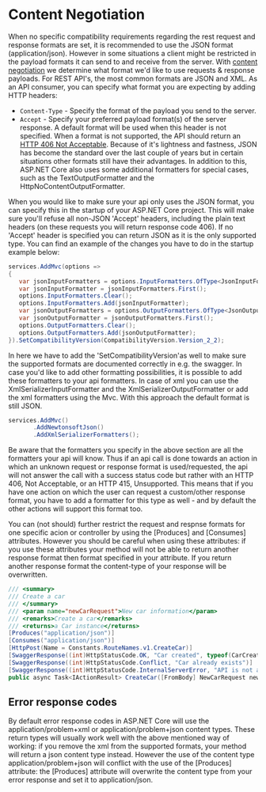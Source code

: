 # Content Negotiation

 When no specific compatibility requirements regarding the rest request and response formats are set, it is recommended to use the JSON format (application/json). However in some situations a client might be restricted in the payload formats it can send to and receive from the server. With [content negotiation](https://developer.mozilla.org/en-US/docs/Web/HTTP/Content_negotiation) we determine what format we'd like to use requests & response payloads. For REST API's, the most common formats are JSON and XML.
As an API consumer, you can specify what format you are expecting by adding HTTP headers:
- `Content-Type` - Specify the format of the payload you send to the server.
- `Accept` - Specify your preferred payload format(s) of the server response. A default format will be used when this header is not specified.
When a format is not supported, the API should return an [HTTP 406 Not Acceptable](https://httpstatuses.com/406).
Because of it's lightness and fastness, JSON has become the standard over the last couple of years but in certain situations other formats still have their advantages. In addition to this, ASP.NET Core also uses some additional formatters for special cases, such as the TextOutputFormatter and the HttpNoContentOutputFormatter.

 When you would like to make sure your api only uses the JSON format, you can specify this in the startup of your ASP.NET Core project. This will make sure you'll refuse all non-JSON 'Accept' headers, including the plain text headers (on these requests you will return response code 406). If no 'Accept' header is specified you can return JSON as it is the only supported type. You can find an example of the changes you have to do in the startup example below: 
 ```csharp
services.AddMvc(options =>
{
    var jsonInputFormatters = options.InputFormatters.OfType<JsonInputFormatter>();
    var jsonInputFormatter = jsonInputFormatters.First();
    options.InputFormatters.Clear();
    options.InputFormatters.Add(jsonInputFormatter);
    var jsonOutputFormatters = options.OutputFormatters.OfType<JsonOutputFormatter>();
    var jsonOutputFormatter = jsonOutputFormatters.First();
    options.OutputFormatters.Clear();
    options.OutputFormatters.Add(jsonOutputFormatter);
}).SetCompatibilityVersion(CompatibilityVersion.Version_2_2);
```
In here we have to add the 'SetCompatibilityVersion'as well to make sure the supported formats are documented correctly in e.g. the swagger. In case you'd like to add other formatting possibilities, it is possible to add these formatters to your api formatters. In case of xml you can use the XmlSerializerInputFormatter and the XmlSerializerOutputFormatter or add the xml formatters using the Mvc. With this approach the default format is still JSON.
 ```csharp
services.AddMvc()
        .AddNewtonsoftJson()
        .AddXmlSerializerFormatters();
```
Be aware that the formatters you specify in the above section are all the formatters your api will know. Thus if an api call is done towards an action in which an unknown request or response format is used/requested, the api will not answer the call with a success status code but rather with an HTTP 406, Not Acceptable, or an HTTP 415, Unsupported. This means that if you have one action on which the user can request a custom/other response format, you have to add a formatter for this type as well - and by default the other actions will support this format too.

You can (not should) further restrict the request and respnse formats for one specific acion or controller by using the [Produces] and [Consumes] attributes. However you should be careful when using these attributes: if you use these attributes your method will not be able to return another response format then format specified in your attribute. If you return another response format the content-type of your response will be overwritten.
```csharp
/// <summary>
/// Create a car
/// </summary>
/// <param name="newCarRequest">New car information</param>
/// <remarks>Create a car</remarks>
/// <returns>a Car instance</returns>
[Produces("application/json")]
[Consumes("application/json")]
[HttpPost(Name = Constants.RouteNames.v1.CreateCar)]
[SwaggerResponse((int)HttpStatusCode.OK, "Car created", typeof(CarCreatedDto))]
[SwaggerResponse((int)HttpStatusCode.Conflict, "Car already exists")]
[SwaggerResponse((int)HttpStatusCode.InternalServerError, "API is not available")]
public async Task<IActionResult> CreateCar([FromBody] NewCarRequest newCarRequest)
```

## Error response codes
By default error response codes in ASP.NET Core will use the application/problem+xml or application/problem+json content types. These return types will usually work well with the above mentioned way of working: if you remove the xml from the supported formats, your method will return a json content type instead. However the use of the content type application/problem+json will conflict with the use of the [Produces] attribute: the [Produces] attribute will overwrite the content type from your error response and set it to application/json. 


